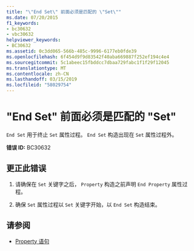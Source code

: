 ```yaml
---
title: "\"End Set\" 前面必须是匹配的 \"Set\""
ms.date: 07/20/2015
f1_keywords:
- bc30632
- vbc30632
helpviewer_keywords:
- BC30632
ms.assetid: 0c3dd065-566b-485c-9996-6177eb0fde39
ms.openlocfilehash: 6f454d9f9d83542f40aba669887f252ef194c4e4
ms.sourcegitcommit: 5c1abeec15fbddcc7dbaa729fabc1f1f29f12045
ms.translationtype: MT
ms.contentlocale: zh-CN
ms.lasthandoff: 03/15/2019
ms.locfileid: "58029754"
---
```

# <a name="end-set-must-be-preceded-by-a-matching-set"></a>"End Set" 前面必须是匹配的 "Set"
`End Set` 用于终止 `Set` 属性过程。 `End Set` 构造出现在 `Set` 属性过程外。  
  
 **错误 ID:** BC30632  
  
## <a name="to-correct-this-error"></a>更正此错误  
  
1.  请确保在 `Set` 关键字之后， `Property` 构造之前声明 `End Property` 属性过程。  
  
2.  确保 `Set` 属性过程以 `Set` 关键字开始，以 `End Set` 构造结束。  
  
## <a name="see-also"></a>请参阅

- [Property 语句](../../visual-basic/language-reference/statements/property-statement.md)
